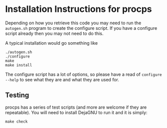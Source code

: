 Installation Instructions for procps
====================================
Depending on how you retrieve this code you
may need to run the `autogen.sh` program to create the
configure script. If you have a configure script already then
you may not need to do this.

A typical installation would go something like

    ./autogen.sh
    ./configure
    make
    make install

The configure script has a lot of options, so please have a read
of `configure --help` to see what they are and what they are used
for.

Testing
-------
procps has a series of test scripts (and more are welcome if they
are repeatable). You will need to install DejaGNU to run it and
it is simply:

    make check
